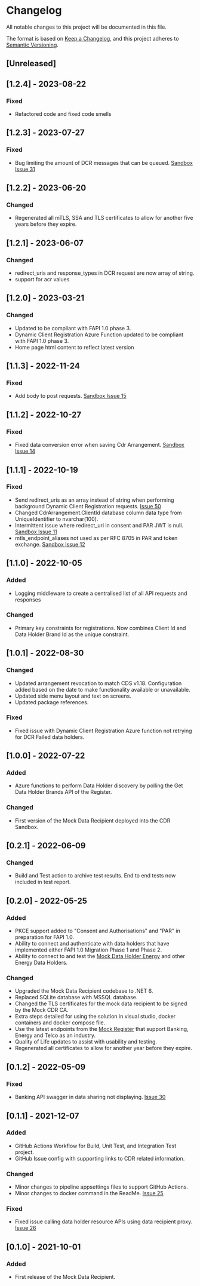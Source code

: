 # Changelog
All notable changes to this project will be documented in this file.

The format is based on [Keep a Changelog](https://keepachangelog.com/en/1.0.0/),
and this project adheres to [Semantic Versioning](https://semver.org/spec/v2.0.0.html).

## [Unreleased]

## [1.2.4] - 2023-08-22
### Fixed
- Refactored code and fixed code smells

## [1.2.3] - 2023-07-27
### Fixed
- Bug limiting the amount of DCR messages that can be queued. [Sandbox Issue 31](https://github.com/ConsumerDataRight/sandbox/issues/31)  

## [1.2.2] - 2023-06-20
### Changed
- Regenerated all mTLS, SSA and TLS certificates to allow for another five years before they expire.

## [1.2.1] - 2023-06-07
### Changed 
- redirect_uris and response_types in DCR request are now array of string.
- support for acr values

## [1.2.0] - 2023-03-21
### Changed 
- Updated to be compliant with FAPI 1.0 phase 3.
- Dynamic Client Registration Azure Function updated to be compliant with FAPI 1.0 phase 3.
- Home page html content to reflect latest version

## [1.1.3] - 2022-11-24
### Fixed 
- Add body to post requests. [Sandbox Issue 15](https://github.com/ConsumerDataRight/sandbox/issues/15)

## [1.1.2] - 2022-10-27
### Fixed 
- Fixed data conversion error when saving Cdr Arrangement. [Sandbox Issue 14](https://github.com/ConsumerDataRight/sandbox/issues/14)

## [1.1.1] - 2022-10-19
### Fixed
- Send redirect_uris as an array instead of string when performing background Dynamic Client Registration requests. [Issue 50](https://github.com/ConsumerDataRight/mock-data-recipient/issues/50)
- Changed CdrArrangement.ClientId database column data type from UniqueIdentifier to nvarchar(100).
- Intermittent issue where redirect_uri in consent and PAR JWT is null. [Sandbox Issue 11](https://github.com/ConsumerDataRight/sandbox/issues/11)
- mtls_endpoint_aliases not used as per RFC 8705 in PAR and token exchange. [Sandbox Issue 12](https://github.com/ConsumerDataRight/sandbox/issues/12)

## [1.1.0] - 2022-10-05
### Added
- Logging middleware to create a centralised list of all API requests and responses

### Changed
- Primary key constraints for registrations. Now combines Client Id and Data Holder Brand Id as the unique constraint.

## [1.0.1] - 2022-08-30
### Changed
- Updated arrangement revocation to match CDS v1.18. Configuration added based on the date to make functionality available or unavailable.
- Updated side menu layout and text on screens.
- Updated package references.

### Fixed
- Fixed issue with Dynamic Client Registration Azure function not retrying for DCR Failed data holders.

## [1.0.0] - 2022-07-22
### Added
- Azure functions to perform Data Holder discovery by polling the Get Data Holder Brands API of the Register.

### Changed
- First version of the Mock Data Recipient deployed into the CDR Sandbox.

## [0.2.1] - 2022-06-09
### Changed
- Build and Test action to archive test results. End to end tests now included in test report.

## [0.2.0] - 2022-05-25
### Added
- PKCE support added to "Consent and Authorisations" and "PAR" in preparation for FAPI 1.0.
- Ability to connect and authenticate with data holders that have implemented either FAPI 1.0 Migration Phase 1 and Phase 2.
- Ability to connect to and test the [Mock Data Holder Energy](https://github.com/ConsumerDataRight/mock-data-holder-energy) and other Energy Data Holders.

### Changed
- Upgraded the Mock Data Recipient codebase to .NET 6.
- Replaced SQLite database with MSSQL database.
- Changed the TLS certificates for the mock data recipient to be signed by the Mock CDR CA.
- Extra steps detailed for using the solution in visual studio, docker containers and docker compose file.
- Use the latest endpoints from the [Mock Register](https://github.com/ConsumerDataRight/mock-register) that support Banking, Energy and Telco as an industry.
- Quality of Life updates to assist with usability and testing.
- Regenerated all certificates to allow for another year before they expire.

## [0.1.2] - 2022-05-09
### Fixed
- Banking API swagger in data sharing not displaying. [Issue 30](https://github.com/ConsumerDataRight/mock-data-recipient/issues/30) 

## [0.1.1] - 2021-12-07
### Added
- GitHub Actions Workflow for Build, Unit Test, and Integration Test project.
- GitHub Issue config with supporting links to CDR related information.

### Changed
- Minor changes to pipeline appsettings files to support GitHub Actions.
- Minor changes to docker command in the ReadMe. [Issue 25](https://github.com/ConsumerDataRight/mock-data-holder/issues/25)

### Fixed
- Fixed issue calling data holder resource APIs using data recipient proxy. [Issue 26](https://github.com/ConsumerDataRight/mock-data-recipient/issues/26)

## [0.1.0] - 2021-10-01

### Added
- First release of the Mock Data Recipient.
